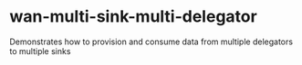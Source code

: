 # wan-multi-sink-multi-delegator
Demonstrates how to provision and consume data from multiple delegators to multiple sinks
